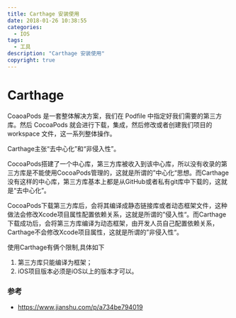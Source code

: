 ```yaml
---
title: Carthage 安装使用
date: 2018-01-26 10:38:55
categories:
  - IOS
tags:
  - 工具
description: "Carthage 安装使用"
copyright: true
---
```




# Carthage

CoaoaPods 是一套整体解决方案，我们在 Podfile 中指定好我们需要的第三方库。然后 CocoaPods 就会进行下载，集成，然后修改或者创建我们项目的 workspace 文件，这一系列整体操作。

Carthage主张“去中心化”和“非侵入性”。

CocoaPods搭建了一个中心库，第三方库被收入到该中心库，所以没有收录的第三方库是不能使用CocoaPods管理的，这就是所谓的”中心化“思想。而Carthage没有这样的中心库，第三方库基本上都是从GitHub或者私有git库中下载的，这就是“去中心化”。

CocoaPods下载第三方库后，会将其编译成静态链接库或者动态框架文件，这种做法会修改Xcode项目属性配置依赖关系，这就是所谓的”侵入性“。而Carthage下载成功后，会将第三方库编译为动态框架，由开发人员自己配置依赖关系，Carthage不会修改Xcode项目属性，这就是所谓的”非侵入性“。

使用Carthage有俩个限制,具体如下

1. 第三方库只能编译为框架；
2. iOS项目版本必须是iOS以上的版本才可以。






### 参考

+ https://www.jianshu.com/p/a734be794019